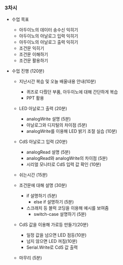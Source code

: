 ### 3차시 
- 수업 목표
   - 아두이노의 데이터 송수신 익히기  
	- 아두이노의 아날로그 입력 익히기
	- 아두이노의 아날로그 출력 익히기
   - 조건문 익히기
	- 조건문 이해하기
	- 조건문 활용하기

- 수업 진행 (120분)
   - 지난시간 복습 및 오늘 배울내용 안내(10분) 
      - 퀴즈로 다뤘던 부품, 아두이노에 대해 간단하게 복습
      - PPT 활용

   - LED 아날로그 출력 (20분)
      - analogWrite 설명 (5분)
      - 아날로그와 디지털의 차이점 (5분)
      - analogWrite를 이용해 LED 밝기 조절 실습 (10분)

   - CdS 아날로그 입력 (20분)
      - analogRead 설명 (5분)
      - analogRead와 analogWrite의 차이점 (5분)
      - 시리얼 모니터로 CdS 입력 값 확인 (10분)

   - 쉬는시간 (15분)

   - 조건문에 대해 설명 (30분)
  	  - if 설명하기 (5분)
	    - else if 설명하기 (5분)
      - 스크래치 등 블럭 코딩을 이용해 예시를 보여줌 
	    - switch-case 설명하기 (5분)

   - CdS 값을 이용해 가로등 만들기(20분)
       - 일정 값을 넘으면 LED 점등(10분)
       - 넘지 않으면 LED 꺼짐(10분)
       - Serial.Write로 CdS 값 출력

   - 마무리 (5분)
